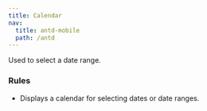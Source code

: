 ```yaml
---
title: Calendar
nav:
  title: antd-mobile
  path: /antd
---
```


Used to select a date range.

### Rules
- Displays a calendar for selecting dates or date ranges.

<code src="./demos/basic.tsx" />

<API/>